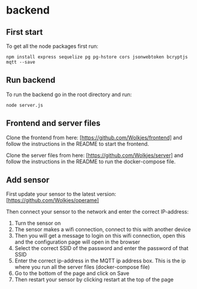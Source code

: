 # backend

## First start
To get all the node packages first run:
```
npm install express sequelize pg pg-hstore cors jsonwebtoken bcryptjs mqtt --save
```

## Run backend

To run the backend go in the root directory and run:
```
node server.js
```

## Frontend and server files

Clone the frontend from here: [https://github.com/Wolkjes/frontend] and follow the instructions in the README to start the frontend.

Clone the server files from here: [https://github.com/Wolkjes/server] and follow the instructions in the README to run the docker-compose file.

## Add sensor

First update your sensor to the latest version: [https://github.com/Wolkjes/operame]

Then connect your sensor to the network and enter the correct IP-address:
<ol>
    <li>Turn the sensor on</li>
    <li>The sensor makes a wifi connection, connect to this with another device</li>
    <li>Then you will get a message to login on this wifi connection, open this and the configuration page will open in the browser</li>
    <li>Select the correct SSID of the password and enter the password of that SSID</li>
    <li>Enter the correct ip-address in the MQTT ip address box. This is the ip where you run all the server files (docker-compose file)</li>
    <li>Go to the bottom of the page and click on Save</li>
    <li>Then restart your sensor by clicking restart at the top of the page</li>
</ol>
